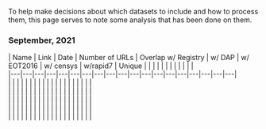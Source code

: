 To help make decisions about which datasets to include and how to process them, this page serves to note some analysis that has been done on them.  

### September, 2021


|  Name |  Link | Date | Number of URLs  | Overlap w/ Registry | w/ DAP  | w/ EOT2016  | w/ censys  | w/rapid7  | Unique  |   |   |   |   |   |   |   |   |   |   |   |  
|---|---|---|---|---|---|---|---|---|---|---|---|---|---|---|---|---|---|---|  
|   |   |   |   |   |   |   |   |   |   |   |   |   |   |   |   |   |   |   |  
|   |   |   |   |   |   |   |   |   |   |   |   |   |   |   |   |   |   |   |  
|   |   |   |   |   |   |   |   |   |   |   |   |   |   |   |   |   |   |   |    
|   |   |   |   |   |   |   |   |   |   |   |   |   |   |   |   |   |   |   |  
|   |   |   |   |   |   |   |   |   |   |   |   |   |   |   |   |   |   |   |  
